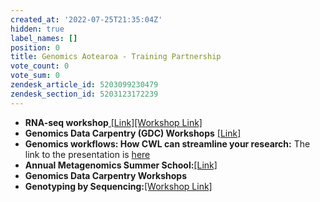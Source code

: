 ```yaml
---
created_at: '2022-07-25T21:35:04Z'
hidden: true
label_names: []
position: 0
title: Genomics Aotearoa - Training Partnership
vote_count: 0
vote_sum: 0
zendesk_article_id: 5203099230479
zendesk_section_id: 5203123172239
---
```


-   **RNA-seq
    workshop**[ \[Link\]](https://github.com/GenomicsAotearoa/RNA-seq-workshop)[\[Workshop
    Link\]](https://github.com/gregomics/RNAseqWorkshop2018/)
-   **Genomics Data Carpentry (GDC)
    Workshops** [\[Link\]](https://datacarpentry.org/genomics-workshop/)
-   **Genomics workflows: How CWL can streamline your research:** The
    link to the presentation
    is [here](https://www.nesi.org.nz/news/2020/03/webinar-recording-available%E2%80%93-genomics-workflows-how-cwl-can-streamline-your-research)
-   **Annual Metagenomics Summer
    School:**[\[Link\]](https://github.com/GenomicsAotearoa/metagenomics_summer_school)
-   **Genomics Data Carpentry Workshops**
-   **Genotyping by Sequencing:**[\[Workshop
    Link\]](https://otagomohio.github.io/2019-06-11_GBS_EE/)
